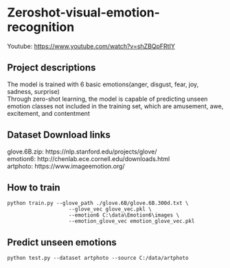 # Zeroshot-visual-emotion-recognition

Youtube: https://www.youtube.com/watch?v=shZBQpFRtIY <br />
<h2>Project descriptions</h2>
The model is trained with 6 basic emotions(anger, disgust, fear, joy, sadness, surprise) <br />
Through zero-shot learning, the model is capable of predicting unseen emotion classes not included in the training set, which are amusement, awe, excitement, and contentment<br />

<h2>Dataset Download links</h2>
glove.6B.zip: https://nlp.stanford.edu/projects/glove/ <br />
emotion6: http://chenlab.ece.cornell.edu/downloads.html <br />
artphoto: https://www.imageemotion.org/ <br />


<h2>How to train</h2> 

```
python train.py --glove_path ./glove.6B/glove.6B.300d.txt \ 
                    --glove_vec glove_vec.pkl \
                    --emotion6 C:\data\Emotion6\images \
                    --emotion_glove_vec emotion_glove_vec.pkl
```

<h2>Predict unseen emotions</h2>

```
python test.py --dataset artphoto --source C:/data/artphoto 
```
